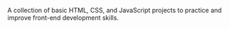 A collection of basic HTML, CSS, and JavaScript projects to practice and improve front-end development skills.
